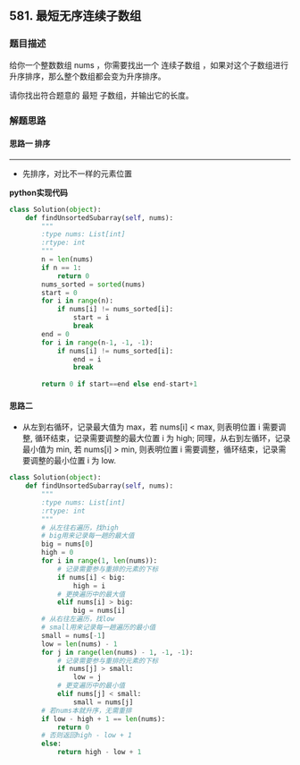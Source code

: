 ## 581. 最短无序连续子数组
### 题目描述

给你一个整数数组 nums ，你需要找出一个 连续子数组 ，如果对这个子数组进行升序排序，那么整个数组都会变为升序排序。

请你找出符合题意的 最短 子数组，并输出它的长度。

### 解题思路

#### 思路一  排序
****
- 先排序，对比不一样的元素位置

**python实现代码**
```python
class Solution(object):
    def findUnsortedSubarray(self, nums):
        """
        :type nums: List[int]
        :rtype: int
        """
        n = len(nums)
        if n == 1:
            return 0
        nums_sorted = sorted(nums)
        start = 0
        for i in range(n):
            if nums[i] != nums_sorted[i]:
                start = i
                break
        end = 0
        for i in range(n-1, -1, -1):
            if nums[i] != nums_sorted[i]:
                end = i
                break
        
        return 0 if start==end else end-start+1

```

#### 思路二 

- 从左到右循环，记录最大值为 max，若 nums[i] < max, 则表明位置 i 需要调整, 循环结束，记录需要调整的最大位置 i 为 high; 同理，从右到左循环，记录最小值为 min, 若 nums[i] > min, 则表明位置 i 需要调整，循环结束，记录需要调整的最小位置 i 为 low.

```python
class Solution(object):
    def findUnsortedSubarray(self, nums):
        """
        :type nums: List[int]
        :rtype: int
        """
        # 从左往右遍历，找high
        # big用来记录每一趟的最大值
        big = nums[0]
        high = 0
        for i in range(1, len(nums)):
            # 记录需要参与重排的元素的下标
            if nums[i] < big:
                high = i
            # 更换遍历中的最大值
            elif nums[i] > big:
                big = nums[i]
        # 从右往左遍历，找low
        # small用来记录每一趟遍历的最小值
        small = nums[-1]
        low = len(nums) - 1
        for j in range(len(nums) - 1, -1, -1):
            # 记录需要参与重排的元素的下标
            if nums[j] > small:
                low = j
            # 更变遍历中的最小值
            elif nums[j] < small:
                small = nums[j]
        # 若nums本就升序，无需重排
        if low - high + 1 == len(nums):
            return 0
        # 否则返回high - low + 1
        else:
            return high - low + 1
```

